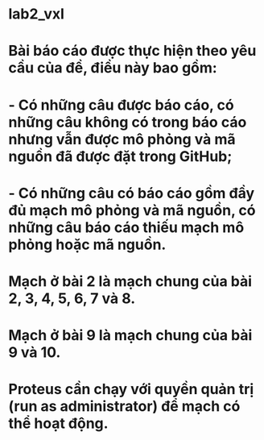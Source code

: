 # lab2_vxl
#
# Bài báo cáo được thực hiện theo yêu cầu của đề, điều này bao gồm:
# - Có những câu được báo cáo, có những câu không có trong báo cáo nhưng vẫn được mô phỏng và mã nguồn đã được đặt trong GitHub;
# - Có những câu có báo cáo gồm đầy đủ mạch mô phỏng và mã nguồn, có những câu báo cáo thiếu mạch mô phỏng hoặc mã nguồn.
#
# Mạch ở bài 2 là mạch chung của bài 2, 3, 4, 5, 6, 7 và 8.
# Mạch ở bài 9 là mạch chung của bài 9 và 10.
#
# Proteus cần chạy với quyền quản trị (run as administrator) để mạch có thể hoạt động.

